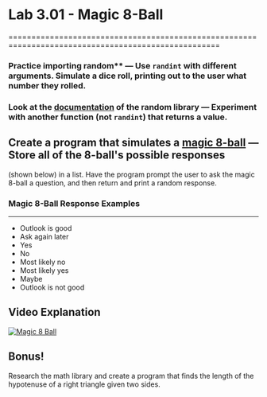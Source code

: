 # Lab 3.01 - Magic 8-Ball
====================================================================================================
### Practice importing random** — Use `randint` with different arguments. Simulate a dice roll, printing out to the user what number they rolled.

### Look at the [documentation] of the random library — Experiment with another function (not `randint`) that returns a value.

## Create a program that simulates a [magic 8-ball] — Store all of the 8-ball's possible responses
(shown below) in a list. Have the program prompt the user to ask the magic 8-ball a question, and
then return and print a random response.

### Magic 8-Ball Response Examples
-------------------------------
  * Outlook is good
  * Ask again later
  * Yes
  * No
  * Most likely no
  * Most likely yes
  * Maybe
  * Outlook is not good

## Video Explanation

[![Magic 8 Ball](https://img.youtube.com/vi/gMSPH1Cnwwo/0.jpg)](https://www.youtube.com/watch?v=gMSPH1Cnwwo)

Bonus!
-------
Research the math library and create a program that finds the length of the hypotenuse of a right
triangle given two sides.



[documentation]: https://docs.python.org/3/library/random.html
[magic 8-ball]:  https://en.wikipedia.org/wiki/Magic_8-Ball
